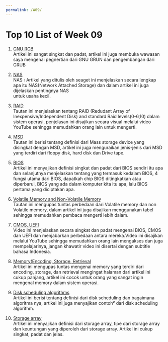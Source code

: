 ```yaml
---
permalink: /W09/
---
```


# Top 10 List of Week 09
1. [GNU RGB](http://www.gnu.org/software/grub/index.html)<br>
Artikel ini sangat singkat dan padat, artikel ini juga membuka wawasan saya mengenai pegnertian dari GNU GRUN
dan pengembangan dari GRUB

2. [NAS](https://www.seagate.com/id/id/tech-insights/what-is-nas-master-ti/)<br>
NAS : Artikel yang ditulis oleh seaget ini menjelaskan secara lengkap apa itu 
NAS(Network Attached Storage) dan dalam artikel ini juga dijelaskan pentingnya NAS  
untuk usaha kecil. 

3. [RAID](https://youtu.be/BZE4cIm23Js)<br>
Tautan ini menjelaskan tentang RAID (Redudant Array of Inexpensive/Independent Disk) and standard Raid 
levels(0-6,10) dalam sistem operasi, penjelasan ini disajikan secara visual 
melalui video YouTube sehingga memudahkan orang lain untuk mengerti. 

4. [MSD](http://abdul-azhim.blogspot.com/2018/04/apa-itu-penyimpanan-massal-mass-storage.html?m=1)<br>
Tautan ini berisi tentang definisi dari Mass storage device yang disingkat 
dengan MSD, artikel ini  juga menguraikan jenis-jenis dari MSD yang terdiri 
dari floppy disk, hard disk dan Drive tape.

5. [BIOS](https://www.computerhope.com/jargon/b/bios.htm)<br>
Artikel ini menyajikan definisi singkat dan padat dari BIOS sendiri itu apa dan selanjutnya menjelaskan tentang yang termasuk kedalam BIOS, 
4 fungsi utama dari BIOS, dapatkah chip BIOS ditingkatkan atau diperbarui, 
BIOS yang ada dalam komputer kita itu apa, lalu BIOS pertama yang diciptakan apa. 

6. [Volatile Memory and Non-Volatile Memory](https://www.geeksforgeeks.org/difference-between-volatile-memory-and-non-volatile-memory/)<br>
Tautan ini mengupas tuntas perbedaan dari Volatile memory 
dan non Volatile memory, dalam artikel ini juga disajikan 
menggunakan tabel sehingga memudahkan pembaca mengerti lebih dalam.

7. [CMOS, UEFI](https://youtu.be/LGz0Io_dh_I)<br>
Video ini menjelaskan secara singkat dan padat mengenai BIOS, CMOS dan UEFI dan 
menjabarkan perbedaan antara mereka.Video ini disajikan melalui YouTube 
sehingga memudahkan orang lain mengakses dan juga mempelajarinya, jangan khawatir 
video ini disertai dengan subtitle bahasa Indonesia.

8. [Memory(Encoding, Storage, Retrieval](https://nobaproject.com/modules/memory-encoding-storage-retrieval)<br>
Artikel ini mengupas tuntas mengenai memory yang terdiri dari encoding, storage, 
dan retrieval mengingat halaman dari artikel ini cukup panjang, artikel 
ini cocok untuk orang yang sangat ingin mengenal memory dalam sistem operasi.

9. [Disk scheduling algorithms](https://www.geeksforgeeks.org/disk-scheduling-algorithms/)<br>
Artikel ini berisi tentang definisi dari disk scheduling dan bagaimana algoritma nya, artikel ini juga menyajikan contoh² dari disk scheduling algorithm.

10. [Storage array](https://www.mycloudwiki.com/san/what-is-storage-array/)<br>
Artikel ini menyajikan definisi dari storage array,  tipe dari storage array dan keuntungan yang 
diperoleh dari storage array. Artikel ini cukup singkat, padat dan jelas. 
